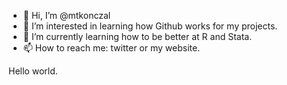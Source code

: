 - 👋 Hi, I’m @mtkonczal
- 👀 I’m interested in learning how Github works for my projects.
- 🌱 I’m currently learning how to be better at R and Stata.
- 📫 How to reach me: twitter or my website.

Hello world.

<!---
mtkonczal/mtkonczal is a ✨ special ✨ repository because its `README.md` (this file) appears on your GitHub profile.
You can click the Preview link to take a look at your changes.
--->
